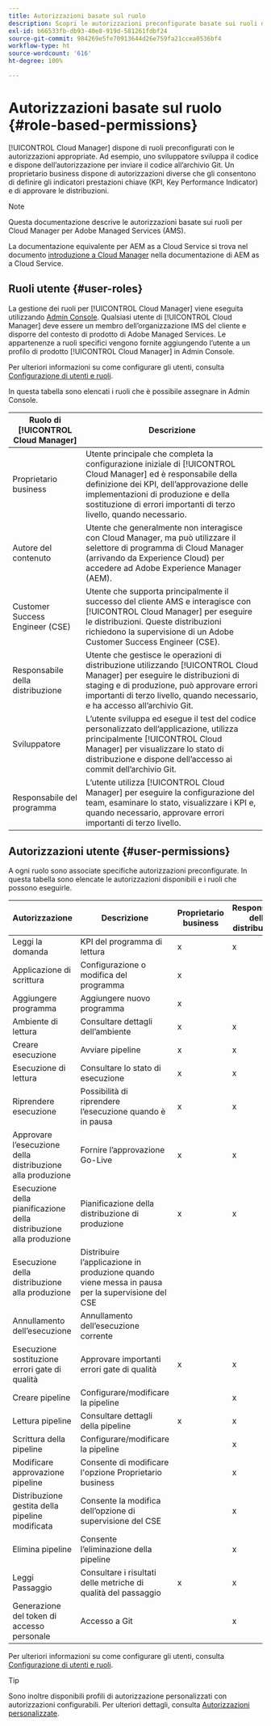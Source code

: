 ```yaml
---
title: Autorizzazioni basate sul ruolo
description: Scopri le autorizzazioni preconfigurate basate sui ruoli di Cloud Manager per gestire l’accesso alle risorse cloud.
exl-id: b66533fb-db93-40e8-919d-581261fdbf24
source-git-commit: 984269e5fe70913644d26e759fa21ccea0536bf4
workflow-type: ht
source-wordcount: '616'
ht-degree: 100%

---
```



# Autorizzazioni basate sul ruolo {#role-based-permissions}

[!UICONTROL Cloud Manager] dispone di ruoli preconfigurati con le autorizzazioni appropriate. Ad esempio, uno sviluppatore sviluppa il codice e dispone dell’autorizzazione per inviare il codice all’archivio Git. Un proprietario business dispone di autorizzazioni diverse che gli consentono di definire gli indicatori prestazioni chiave (KPI, Key Performance Indicator) e di approvare le distribuzioni.

>[!NOTE]
>
>Questa documentazione descrive le autorizzazioni basate sui ruoli per Cloud Manager per Adobe Managed Services (AMS).
>
>La documentazione equivalente per AEM as a Cloud Service si trova nel documento [introduzione a Cloud Manager](https://experienceleague.adobe.com/it/docs/experience-manager-cloud-service/content/onboarding/concepts/cloud-manager-introduction#role-based-permissions) nella documentazione di AEM as a Cloud Service.

## Ruoli utente {#user-roles}

La gestione dei ruoli per [!UICONTROL Cloud Manager] viene eseguita utilizzando [Admin Console](https://helpx.adobe.com/it/enterprise/using/admin-console.html). Qualsiasi utente di [!UICONTROL Cloud Manager] deve essere un membro dell’organizzazione IMS del cliente e disporre del contesto di prodotto di Adobe Managed Services. Le appartenenze a ruoli specifici vengono fornite aggiungendo l’utente a un profilo di prodotto [!UICONTROL Cloud Manager] in Admin Console.

Per ulteriori informazioni su come configurare gli utenti, consulta [Configurazione di utenti e ruoli](/help/requirements/users-and-roles.md).

In questa tabella sono elencati i ruoli che è possibile assegnare in Admin Console.

| Ruolo di [!UICONTROL Cloud Manager] | Descrizione |
|---|---|
| Proprietario business | Utente principale che completa la configurazione iniziale di [!UICONTROL Cloud Manager] ed è responsabile della definizione dei KPI, dell’approvazione delle implementazioni di produzione e della sostituzione di errori importanti di terzo livello, quando necessario. |
| Autore del contenuto | Utente che generalmente non interagisce con Cloud Manager, ma può utilizzare il selettore di programma di Cloud Manager (arrivando da Experience Cloud) per accedere ad Adobe Experience Manager (AEM). |
| Customer Success Engineer (CSE) | Utente che supporta principalmente il successo del cliente AMS e interagisce con [!UICONTROL Cloud Manager] per eseguire le distribuzioni. Queste distribuzioni richiedono la supervisione di un Adobe Customer Success Engineer (CSE). |
| Responsabile della distribuzione | Utente che gestisce le operazioni di distribuzione utilizzando [!UICONTROL Cloud Manager] per eseguire le distribuzioni di staging e di produzione, può approvare errori importanti di terzo livello, quando necessario, e ha accesso all’archivio Git. |
| Sviluppatore | L’utente sviluppa ed esegue il test del codice personalizzato dell’applicazione, utilizza principalmente [!UICONTROL Cloud Manager] per visualizzare lo stato di distribuzione e dispone dell’accesso ai commit dell’archivio Git. |
| Responsabile del programma | L’utente utilizza [!UICONTROL Cloud Manager] per eseguire la configurazione del team, esaminare lo stato, visualizzare i KPI e, quando necessario, approvare errori importanti di terzo livello. |

## Autorizzazioni utente {#user-permissions}

A ogni ruolo sono associate specifiche autorizzazioni preconfigurate. In questa tabella sono elencate le autorizzazioni disponibili e i ruoli che possono eseguirle.

| Autorizzazione | Descrizione | Proprietario business | Responsabile della distribuzione | Responsabile del programma | Sviluppatore | CSE |
| --- | --- | --- | --- | --- | --- | --- |
| Leggi la domanda | KPI del programma di lettura | x | x | x | x | x |
| Applicazione di scrittura | Configurazione o modifica del programma | x | | | | |
| Aggiungere programma | Aggiungere nuovo programma | x | | | | |
| Ambiente di lettura | Consultare dettagli dell’ambiente | x | x | x | x | x |
| Creare esecuzione | Avviare pipeline | x | x | x | | |
| Esecuzione di lettura | Consultare lo stato di esecuzione | x | x | x | x | x |
| Riprendere esecuzione | Possibilità di riprendere l’esecuzione quando è in pausa | x | x | x | | x |
| Approvare l’esecuzione della distribuzione alla produzione | Fornire l’approvazione Go-Live | x | x | x | | |
| Esecuzione della pianificazione della distribuzione alla produzione | Pianificazione della distribuzione di produzione | x | x | x | | x |
| Esecuzione della distribuzione alla produzione | Distribuire l’applicazione in produzione quando viene messa in pausa per la supervisione del CSE | | | | | x |
| Annullamento dell’esecuzione | Annullamento dell’esecuzione corrente | | | x | | |
| Esecuzione sostituzione errori gate di qualità | Approvare importanti errori gate di qualità | x | x | x | | |
| Creare pipeline | Configurare/modificare la pipeline | | x | | | |
| Lettura pipeline | Consultare dettagli della pipeline | x | x | x | x | x |
| Scrittura della pipeline | Configurare/modificare la pipeline | | x | | | |
| Modificare approvazione pipeline | Consente di modificare l&#39;opzione Proprietario business | | x | | | |
| Distribuzione gestita della pipeline modificata | Consente la modifica dell’opzione di supervisione del CSE | | x | | | |
| Elimina pipeline | Consente l’eliminazione della pipeline | | x | | | |
| Leggi Passaggio | Consultare i risultati delle metriche di qualità del passaggio | x | x | x | x | x |
| Generazione del token di accesso personale | Accesso a Git | | x | | x | |

Per ulteriori informazioni su come configurare gli utenti, consulta [Configurazione di utenti e ruoli](/help/requirements/users-and-roles.md).

>[!TIP]
>
>Sono inoltre disponibili profili di autorizzazione personalizzati con autorizzazioni configurabili. Per ulteriori dettagli, consulta [Autorizzazioni personalizzate](/help/using/custom-permissions.md).
